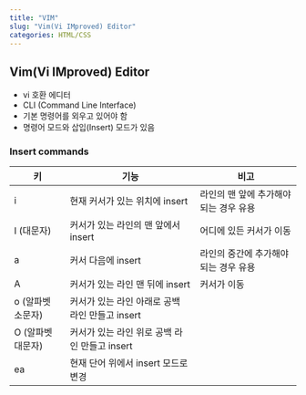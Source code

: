```yaml
---
title: "VIM"
slug: "Vim(Vi IMproved) Editor"
categories: HTML/CSS
---
```


## Vim(Vi IMproved) Editor


- vi 호환 에디터
- CLI (Command Line Interface)
- 기본 명령어를 외우고 있어야 함
- 명령어 모드와 삽입(Insert) 모드가 있음

### Insert commands

|키|기능|비고|
|---|---|---|
|i|현재 커서가 있는 위치에 insert|라인의 맨 앞에 추가해야되는 경우 유용|
|I (대문자)|커서가 있는 라인의 맨 앞에서 insert|어디에 있든 커서가 이동|
|a|커서 다음에 insert|라인의 중간에 추가해야되는 경우 유용|
|A|커서가 있는 라인 맨 뒤에 insert|커서가 이동|
|o (알파벳 소문자)|커서가 있는 라인 아래로 공백 라인 만들고 insert||
|O (알파벳 대문자)|커서가 있는 라인 위로 공백 라인 만들고 insert||
|ea|현재 단어 위에서 insert 모드로 변경||

